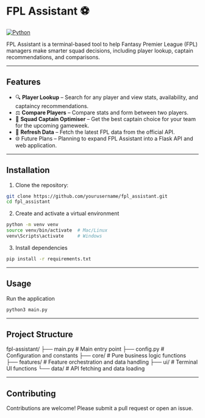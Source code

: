 # FPL Assistant ⚽

[![Python](https://img.shields.io/badge/python-3.11-blue?logo=python&logoColor=white)](https://www.python.org/)

FPL Assistant is a terminal-based tool to help Fantasy Premier League (FPL) managers make smarter squad decisions, including player lookup, captain recommendations, and comparisons.

---

## Features

- 🔍 **Player Lookup** – Search for any player and view stats, availability, and captaincy recommendations.  
- ⚖️ **Compare Players** – Compare stats and form between two players.  
- 👑 **Squad Captain Optimiser** – Get the best captain choice for your team for the upcoming gameweek.  
- 🔄 **Refresh Data** – Fetch the latest FPL data from the official API.
- 🌐 Future Plans – Planning to expand FPL Assistant into a Flask API and web application.

---

## Installation

1. Clone the repository:

```bash
git clone https://github.com/yourusername/fpl_assistant.git
cd fpl_assistant
```

2. Create and activate a virtual environment

```bash
python -m venv venv
source venv/bin/activate  # Mac/Linux
venv\Scripts\activate     # Windows
```

3. Install dependencies

```bash
pip install -r requirements.txt
```

---

## Usage

Run the application

```bash
python3 main.py
```

---

## Project Structure

fpl-assistant/
├── main.py              # Main entry point
├── config.py            # Configuration and constants
├── core/                # Pure business logic functions
├── features/            # Feature orchestration and data handling
├── ui/                  # Terminal UI functions
└── data/                # API fetching and data loading

---

## Contributing

Contributions are welcome! Please submit a pull request or open an issue.
